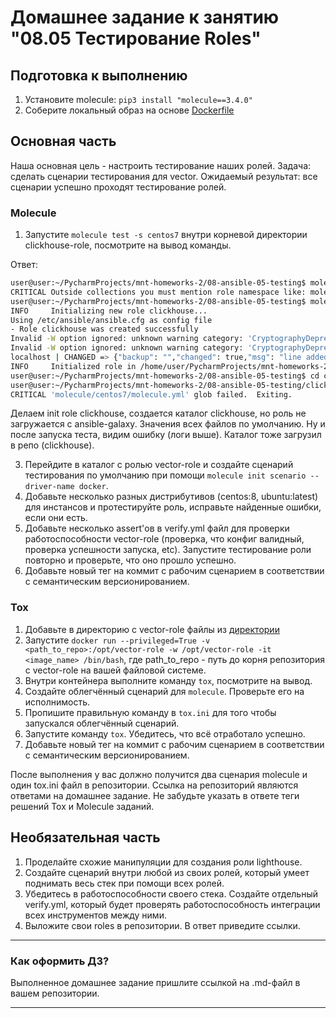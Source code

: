 # Домашнее задание к занятию "08.05 Тестирование Roles"

## Подготовка к выполнению
1. Установите molecule: `pip3 install "molecule==3.4.0"`
2. Соберите локальный образ на основе [Dockerfile](./Dockerfile)

## Основная часть

Наша основная цель - настроить тестирование наших ролей. Задача: сделать сценарии тестирования для vector. Ожидаемый результат: все сценарии успешно проходят тестирование ролей.

### Molecule

1. Запустите  `molecule test -s centos7` внутри корневой директории clickhouse-role, посмотрите на вывод команды.

Ответ:
```bash
user@user:~/PycharmProjects/mnt-homeworks-2/08-ansible-05-testing$ molecule init role clickhouse -d docker
CRITICAL Outside collections you must mention role namespace like: molecule init role 'acme.myrole'. Be sure you use only lowercase characters and underlines. See https://galaxy.ansible.com/docs/contributing/creating_role.html
user@user:~/PycharmProjects/mnt-homeworks-2/08-ansible-05-testing$ molecule init role acme.clickhouse -d docker
INFO     Initializing new role clickhouse...
Using /etc/ansible/ansible.cfg as config file
- Role clickhouse was created successfully
Invalid -W option ignored: unknown warning category: 'CryptographyDeprecationWarning'
Invalid -W option ignored: unknown warning category: 'CryptographyDeprecationWarning'
localhost | CHANGED => {"backup": "","changed": true,"msg": "line added"}
INFO     Initialized role in /home/user/PycharmProjects/mnt-homeworks-2/08-ansible-05-testing/clickhouse successfully.
user@user:~/PycharmProjects/mnt-homeworks-2/08-ansible-05-testing$ cd clickhouse
user@user:~/PycharmProjects/mnt-homeworks-2/08-ansible-05-testing/clickhouse$ molecule test -s centos7
CRITICAL 'molecule/centos7/molecule.yml' glob failed.  Exiting.
```
Делаем init role clickhouse, создается каталог clickhouse, но роль не загружается с ansible-galaxy. Значения всех файлов по умолчанию.
Ну и после запуска теста, видим ошибку (логи выше). Каталог тоже загрузил в репо (clickhouse).

3. Перейдите в каталог с ролью vector-role и создайте сценарий тестирования по умолчанию при помощи `molecule init scenario --driver-name docker`.
4. Добавьте несколько разных дистрибутивов (centos:8, ubuntu:latest) для инстансов и протестируйте роль, исправьте найденные ошибки, если они есть.
5. Добавьте несколько assert'ов в verify.yml файл для  проверки работоспособности vector-role (проверка, что конфиг валидный, проверка успешности запуска, etc). Запустите тестирование роли повторно и проверьте, что оно прошло успешно.
6. Добавьте новый тег на коммит с рабочим сценарием в соответствии с семантическим версионированием.

### Tox

1. Добавьте в директорию с vector-role файлы из [директории](./example)
2. Запустите `docker run --privileged=True -v <path_to_repo>:/opt/vector-role -w /opt/vector-role -it <image_name> /bin/bash`, где path_to_repo - путь до корня репозитория с vector-role на вашей файловой системе.
3. Внутри контейнера выполните команду `tox`, посмотрите на вывод.
5. Создайте облегчённый сценарий для `molecule`. Проверьте его на исполнимость.
6. Пропишите правильную команду в `tox.ini` для того чтобы запускался облегчённый сценарий.
8. Запустите команду `tox`. Убедитесь, что всё отработало успешно.
9. Добавьте новый тег на коммит с рабочим сценарием в соответствии с семантическим версионированием.

После выполнения у вас должно получится два сценария molecule и один tox.ini файл в репозитории. Ссылка на репозиторий являются ответами на домашнее задание. Не забудьте указать в ответе теги решений Tox и Molecule заданий.

## Необязательная часть

1. Проделайте схожие манипуляции для создания роли lighthouse.
2. Создайте сценарий внутри любой из своих ролей, который умеет поднимать весь стек при помощи всех ролей.
3. Убедитесь в работоспособности своего стека. Создайте отдельный verify.yml, который будет проверять работоспособность интеграции всех инструментов между ними.
4. Выложите свои roles в репозитории. В ответ приведите ссылки.

---

### Как оформить ДЗ?

Выполненное домашнее задание пришлите ссылкой на .md-файл в вашем репозитории.

---
